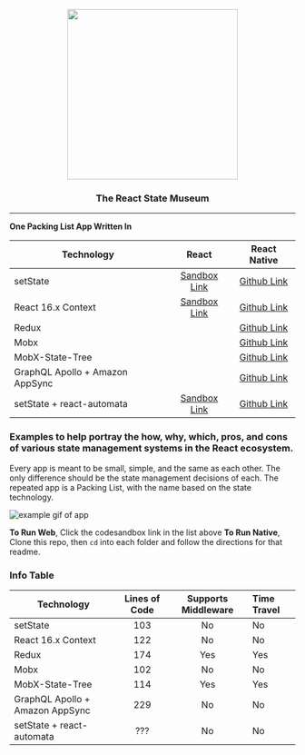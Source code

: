 <p align="center">
  <img src="https://github.com/GantMan/ReactStateMuseum/blob/master/_art/rs_small.png?raw=true" width="300" />
  <h3 align="center">The React State Museum</h3> 
  <hr/>
</p>

**One Packing List App Written In**

|           Technology            |                              React                               |                                        React Native                                         |
| ------------------------------- | :--------------------------------------------------------------: | :-----------------------------------------------------------------------------------------: |
| setState                        |       [Sandbox Link](https://codesandbox.io/s/6z7890wr3z)        | [Github Link](https://github.com/GantMan/ReactStateMuseum/tree/master/BasicSetStateExample) |
| React 16.x Context              | [Sandbox Link](https://codesandbox.io/s/wynjll10n5?autoresize=1) | [Github Link](https://github.com/GantMan/ReactStateMuseum/tree/master/BasicContextExample)  |
| Redux                           |                                                                  |  [Github Link](https://github.com/GantMan/ReactStateMuseum/tree/master/BasicReduxExample)   |
| Mobx                            |                                                                  |   [Github Link](https://github.com/GantMan/ReactStateMuseum/tree/master/BasicMobxExample)   |
| MobX-State-Tree                 |                                                                  |   [Github Link](https://github.com/GantMan/ReactStateMuseum/tree/master/BasicMSTExample)    |
| GraphQL Apollo + Amazon AppSync |                                                                  | [Github Link](https://github.com/GantMan/ReactStateMuseum/tree/master/BasicAppSyncExample)  |
| setState + react-automata       | [Sandbox Link](https://codesandbox.io/s/ym7nq0owyx?autoresize=1) |    [Github Link](https://github.com/GantMan/ReactStateMuseum/tree/master/ReactAutomata)     |


### Examples to help portray the how, why, which, pros, and cons of various state management systems in the React ecosystem.

Every app is meant to be small, simple, and the same as each other.  The only difference should be the state management decisions of each.  The repeated app is a Packing List, with the name based on the state technology.

![example gif of app](https://github.com/GantMan/ReactStateMuseum/blob/master/_art/museum.gif?raw=true)

**To Run Web**, Click the codesandbox link in the list above
**To Run Native**, Clone this repo, then `cd` into each folder and follow the directions for that readme.

### Info Table

| Technology                      | Lines of Code | Supports Middleware | Time Travel |
| ----------                      |:-------------:|:-------------------:|:------------|
| setState                        | 103           | No                  | No          |
| React 16.x Context              | 122           | No                  | No          |
| Redux                           | 174           | Yes                 | Yes         |
| Mobx                            | 102           | No                  | No          |
| MobX-State-Tree                 | 114           | Yes                 | Yes         |
| GraphQL Apollo + Amazon AppSync | 229           | No                  | No          |
| setState + react-automata       | ???           | No                  | No          |

